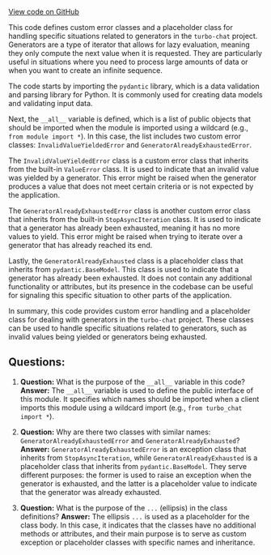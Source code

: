 [View code on GitHub](https://github.com/creatorrr/turbo-chat/blob/master/turbo_chat/errors.py)

This code defines custom error classes and a placeholder class for handling specific situations related to generators in the `turbo-chat` project. Generators are a type of iterator that allows for lazy evaluation, meaning they only compute the next value when it is requested. They are particularly useful in situations where you need to process large amounts of data or when you want to create an infinite sequence.

The code starts by importing the `pydantic` library, which is a data validation and parsing library for Python. It is commonly used for creating data models and validating input data.

Next, the `__all__` variable is defined, which is a list of public objects that should be imported when the module is imported using a wildcard (e.g., `from module import *`). In this case, the list includes two custom error classes: `InvalidValueYieldedError` and `GeneratorAlreadyExhaustedError`.

The `InvalidValueYieldedError` class is a custom error class that inherits from the built-in `ValueError` class. It is used to indicate that an invalid value was yielded by a generator. This error might be raised when the generator produces a value that does not meet certain criteria or is not expected by the application.

The `GeneratorAlreadyExhaustedError` class is another custom error class that inherits from the built-in `StopAsyncIteration` class. It is used to indicate that a generator has already been exhausted, meaning it has no more values to yield. This error might be raised when trying to iterate over a generator that has already reached its end.

Lastly, the `GeneratorAlreadyExhausted` class is a placeholder class that inherits from `pydantic.BaseModel`. This class is used to indicate that a generator has already been exhausted. It does not contain any additional functionality or attributes, but its presence in the codebase can be useful for signaling this specific situation to other parts of the application.

In summary, this code provides custom error handling and a placeholder class for dealing with generators in the `turbo-chat` project. These classes can be used to handle specific situations related to generators, such as invalid values being yielded or generators being exhausted.
## Questions: 
 1. **Question:** What is the purpose of the `__all__` variable in this code?
   **Answer:** The `__all__` variable is used to define the public interface of this module. It specifies which names should be imported when a client imports this module using a wildcard import (e.g., `from turbo_chat import *`).

2. **Question:** Why are there two classes with similar names: `GeneratorAlreadyExhaustedError` and `GeneratorAlreadyExhausted`?
   **Answer:** `GeneratorAlreadyExhaustedError` is an exception class that inherits from `StopAsyncIteration`, while `GeneratorAlreadyExhausted` is a placeholder class that inherits from `pydantic.BaseModel`. They serve different purposes: the former is used to raise an exception when the generator is exhausted, and the latter is a placeholder value to indicate that the generator was already exhausted.

3. **Question:** What is the purpose of the `...` (ellipsis) in the class definitions?
   **Answer:** The ellipsis `...` is used as a placeholder for the class body. In this case, it indicates that the classes have no additional methods or attributes, and their main purpose is to serve as custom exception or placeholder classes with specific names and inheritance.